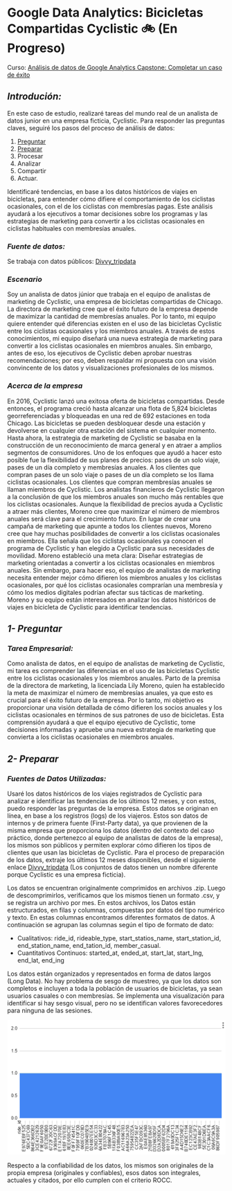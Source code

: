 # **Google Data Analytics: Bicicletas Compartidas Cyclistic** 🚲 (En Progreso)

Curso: [Análisis de datos de Google Analytics Capstone: Completar un caso de éxito](https://www.coursera.org/learn/google-data-analytics-capstone)

## *Introdución:*
En este caso de estudio, realizaré tareas del mundo real de un analista de datos junior en una empresa ficticia, Cyclistic. Para responder las preguntas claves, seguiré los pasos del proceso de análisis de datos: 
1. [Preguntar](https://github.com/manuelpalomeque/An-lisis-Bicicletas-Compartidas-Cyclistic/tree/main?tab=readme-ov-file#1--preguntar)
2. [Preparar](https://github.com/manuelpalomeque/An-lisis-Bicicletas-Compartidas-Cyclistic/tree/main#2--preparar)
3. Procesar
4. Analizar
5. Compartir
6. Actuar.
   
Identificaré tendencias, en base a los datos históricos de viajes en bicicletas, para entender cómo difiere el comportamiento de los ciclistas ocasionales, con el de los ciclistas con membresías pagas. Este análisis ayudará a los ejecutivos a tomar decisiones sobre los programas y las estrategias de marketing para convertir a los ciclistas ocasionales en ciclistas habituales con membresías anuales.

### *Fuente de datos:*
Se trabaja con datos públicos: [Divvy_tripdata](https://divvy-tripdata.s3.amazonaws.com/index.html)

### *Escenario*
Soy un analista de datos júnior que trabaja en el equipo de analistas de marketing de Cyclistic, una empresa de bicicletas compartidas de Chicago. La directora de marketing cree que el éxito futuro de la empresa depende de maximizar la cantidad de membresías anuales. Por lo tanto, mi equipo quiere entender qué diferencias existen en el uso de las bicicletas Cyclistic entre los ciclistas ocasionales y los miembros anuales. 
A través de estos conocimientos, mi equipo diseñará una nueva estrategia de marketing para convertir a los ciclistas ocasionales en miembros anuales. Sin embargo, antes de eso, los ejecutivos de Cyclistic deben aprobar nuestras recomendaciones; por eso, deben respaldar mi propuesta con una visión convincente de los datos y visualizaciones profesionales de los mismos.

### *Acerca de la empresa*
En 2016, Cyclistic lanzó una exitosa oferta de bicicletas compartidas. Desde entonces, el programa creció hasta alcanzar una flota de 5,824 bicicletas georreferenciadas y bloqueadas en una red de 692 estaciones en toda Chicago. Las bicicletas se pueden desbloquear desde una estación y devolverse en cualquier otra estación del sistema en cualquier momento.
Hasta ahora, la estrategia de marketing de Cyclistic se basaba en la construcción de un reconocimiento de marca general y en atraer a amplios segmentos de consumidores. Uno de los enfoques que ayudó a hacer esto posible fue la flexibilidad de sus planes de precios: pases de un solo viaje, pases de un día completo y membresías anuales. A los clientes que compran pases de un solo viaje o pases de un día completo se los llama ciclistas ocasionales. Los clientes que compran membresías anuales se llaman miembros de Cyclistic.
Los analistas financieros de Cyclistic llegaron a la conclusión de que los miembros anuales son mucho más rentables que los ciclistas ocasionales. Aunque la flexibilidad de precios ayuda a Cyclistic a atraer más clientes, Moreno cree que maximizar el número de miembros anuales será clave para el crecimiento futuro. En lugar de crear una campaña de marketing que apunte a todos los clientes nuevos, Moreno cree que hay muchas posibilidades de convertir a los ciclistas ocasionales en miembros. Ella señala que los ciclistas ocasionales ya conocen el programa de Cyclistic y han elegido a Cyclistic para sus necesidades de movilidad.
Moreno estableció una meta clara: Diseñar estrategias de marketing orientadas a convertir a los ciclistas ocasionales en miembros anuales. Sin embargo, para hacer eso, el equipo de analistas de marketing necesita entender mejor cómo difieren los miembros anuales y los ciclistas ocasionales, por qué los ciclistas ocasionales comprarían una membresía y cómo los medios digitales podrían afectar sus tácticas de marketing. Moreno y su equipo están interesados en analizar los datos históricos de viajes en bicicleta de Cyclistic para identificar tendencias.

## *1- Preguntar*
### *Tarea Empresarial:*
Como analista de datos, en el equipo de analistas de marketing de Cyclistic, mi tarea es comprender las diferencias en el uso de las bicicletas Cyclistic entre los ciclistas ocasionales y los miembros anuales. 
Parto de la premisa de la directora de marketing, la licenciada Lily Moreno, quien  ha establecido la meta de maximizar el número de membresías anuales, ya que esto es crucial para el éxito futuro de la empresa. 
Por lo tanto, mi objetivo es proporcionar una visión detallada de cómo difieren los socios anuales y los ciclistas ocasionales en términos de sus patrones de uso de bicicletas. Esta comprensión ayudará a que el equipo ejecutivo de Cyclistic, tome decisiones informadas  y apruebe una nueva estrategia de marketing que convierta a los ciclistas ocasionales en miembros anuales.

## *2- Preparar*
### *Fuentes de Datos Utilizadas:* 
Usaré los datos históricos de los viajes registrados de Cyclistic para analizar e identificar las tendencias de los últimos 12 meses, y con estos,  puedo responder las preguntas de la empresa. Estos datos se originan en línea, en base a los registros (logs) de los viajeros. 
Estos son datos de internos y de primera fuente (First-Party data), ya que provienen de la misma empresa que proporciona los datos (dentro del contexto del caso práctico, donde pertenezco al equipo de analistas de datos de la empresa), los mismos son públicos y permiten explorar cómo difieren los tipos de clientes que usan las bicicletas de Cyclistic.  Para el proceso de preparación de los datos, extraje los últimos 12 meses disponibles, desde el siguiente enlace [Divvy_tripdata](https://divvy-tripdata.s3.amazonaws.com/index.html)  (Los conjuntos de datos tienen un nombre diferente porque Cyclistic es una empresa ficticia). 

Los datos se encuentran originalmente comprimidos en archivos .zip. Luego de descomprimirlos, verificamos que los mismos tienen un formato .csv, y se registra un archivo por mes. En estos archivos, los Datos están estructurados, en filas y columnas, compuestas por datos del tipo numérico y texto. En estas columnas encontramos diferentes formatos de datos. A continuación se agrupan las columnas según el tipo de formato de dato:
* Cualitativos:  ride_id, rideable_type, start_statios_name, start_station_id, end_station_name, end_tation_id, member_casual.
* Cuantitativos Continuos: started_at, ended_at, start_lat, start_Ing, end_lat, end_ing

Los datos están organizados y representados en forma de datos largos (Long Data). No hay problema de sesgo de muestreo, ya que los datos son completos e incluyen a toda la población de usuarios de bicicletas, ya sean usuarios casuales o con membresías. Se  implementa una visualización  para identificar si hay sesgo visual, pero no se identifican valores favorecedores para ninguna de las sesiones.

![Id25](https://raw.githubusercontent.com/manuelpalomeque/An-lisis-Bicicletas-Compartidas-Cyclistic/main/preparar.png)

Respecto a la confiabilidad de los datos, los mismos son originales de la propia empresa (originales y confiables), esos datos son integrales, actuales y citados, por ello cumplen con el criterio ROCC.


